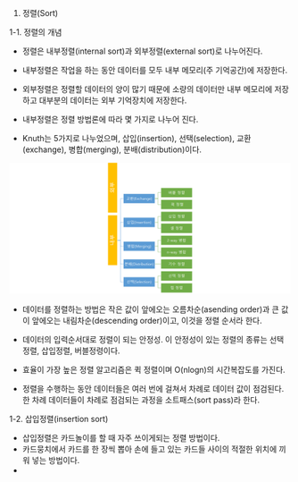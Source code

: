 1.  정렬(Sort)

1-1. 정렬의 개념

- 정렬은 내부정렬(internal sort)과 외부정렬(external sort)로 나누어진다.
- 내부정렬은 작업을 하는 동안 데이터를 모두 내부 메모리(주 기억공간)에 저장한다.
-  외부정렬은 정렬할 데이터의 양이 많기 때문에 소량의 데이터만 내부 메모리에 저장하고 대부분의 데이터는 외부 기억장치에 저장한다.

- 내부정렬은 정렬 방법론에 따라 몇 가지로 나누어 진다. 
- Knuth는 5가지로 나누었으며, 삽입(insertion), 선택(selection), 교환(exchange), 병합(merging), 분배(distribution)이다.

![sort](sort.png)

- 데이터를 정렬하는 방법은 작은 값이 앞에오는 오름차순(asending order)과 큰 값이 앞에오는 내림차순(descending order)이고, 이것을 정렬 순서라 한다.
- 데이터의 입력순서대로 정렬이 되는 안정성. 이 안정성이 있는 정렬의 종류는 선택정렬, 삽입정렬, 버블정령이다. 
- 효율이 가장 높은 정렬 알고리즘은 퀵 정렬이며 O(nlogn)의 시간복잡도를 가진다.

- 정렬을 수행하는 동안 데이터들은 여러 번에 걸쳐서 차례로 데이터 값이 점검된다. 한 차례 데이터들이 차례로 점검되는 과정을 소트패스(sort pass)라 한다.



1-2. 삽입정렬(insertion sort)

- 삽입정렬은 카드놀이를 할 때 자주 쓰이게되는 정렬 방법이다.
- 카드뭉치에서 카드를 한 장씩 뽑아 손에 들고 있는 카드들 사이의 적절한 위치에 끼워 넣는 방법이다.
- 